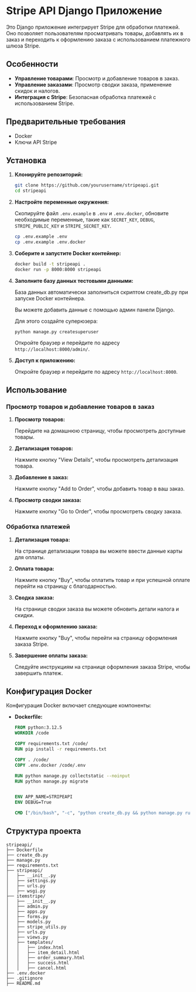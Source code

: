 # Stripe API Django Приложение

Это Django приложение интегрирует Stripe для обработки платежей. Оно позволяет пользователям просматривать товары, добавлять их в заказ и переходить к оформлению заказа с использованием платежного шлюза Stripe.

## Особенности

- **Управление товарами**: Просмотр и добавление товаров в заказ.
- **Управление заказами**: Просмотр сводки заказа, применение скидок и налогов.
- **Интеграция с Stripe**: Безопасная обработка платежей с использованием Stripe.

## Предварительные требования

- Docker
- Ключи API Stripe

## Установка

1. **Клонируйте репозиторий:**

    ```sh
    git clone https://github.com/yourusername/stripeapi.git
    cd stripeapi
    ```

2. **Настройте переменные окружения:**

    Скопируйте файл `.env.example` в `.env` и `.env.docker`, обновите необходимые переменные, такие как `SECRET_KEY`, `DEBUG`, `STRIPE_PUBLIC_KEY` и `STRIPE_SECRET_KEY`.

    ```sh
    cp .env.example .env
    cp .env.example .env.docker
    ```

3. **Соберите и запустите Docker контейнер:**

    ```sh
    docker build -t stripeapi .
    docker run -p 8000:8000 stripeapi
    ```

4. **Заполните базу данных тестовыми данными:**

    База данных автоматически заполниться скриптом create_db.py при запуске Docker контейнера.
    
    Вы можете добавить данные с помощью админ панели Django.

    Для этого создайте суперюзера:
    ```
    python manage.py createsuperuser
    ```
    Откройте браузер и перейдите по адресу `http://localhost:8000/admin/`.

5. **Доступ к приложению:**

    Откройте браузер и перейдите по адресу `http://localhost:8000`.

## Использование

### Просмотр товаров и добавление товаров в заказ

1. **Просмотр товаров:**

    Перейдите на домашнюю страницу, чтобы просмотреть доступные товары.

2. **Детализация товаров:**

    Нажмите кнопку "View Details", чтобы просмотреть детализация товара.

3. **Добавление в заказ:**

    Нажмите кнопку "Add to Order", чтобы добавить товар в ваш заказ.

4. **Просмотр сводки заказа:**

    Нажмите кнопку "Go to Order", чтобы просмотреть сводку заказа.

### Обработка платежей

1. **Детализация товара:**

    На странице детализации товара вы можете ввести данные карты для оплаты.

2. **Оплата товара:**

    Нажмите кнопку "Buy", чтобы оплатить товар и при успешной оплате перейти на страницу с благодарностью.

3. **Сводка заказа:**

    На странице сводки заказа вы можете обновить детали налога и скидки.

4. **Переход к оформлению заказа:**

    Нажмите кнопку "Buy", чтобы перейти на страницу оформления заказа Stripe.

5. **Завершение оплаты заказа:**

    Следуйте инструкциям на странице оформления заказа Stripe, чтобы завершить платеж.

## Конфигурация Docker

Конфигурация Docker включает следующие компоненты:

- **Dockerfile:**

    ```dockerfile
    FROM python:3.12.5
    WORKDIR /code

    COPY requirements.txt /code/
    RUN pip install -r requirements.txt

    COPY . /code/
    COPY .env.docker /code/.env

    RUN python manage.py collectstatic --noinput
    RUN python manage.py migrate


    ENV APP_NAME=STRIPEAPI
    ENV DEBUG=True

    CMD ["/bin/bash", "-c", "python create_db.py && python manage.py runserver 0.0.0.0:8000"]
    ```

## Структура проекта

```
stripeapi/
├── Dockerfile
├── create_db.py
├── manage.py
├── requirements.txt
├── stripeapi/
│   ├── __init__.py
│   ├── settings.py
│   ├── urls.py
│   ├── wsgi.py
├── itemstripe/
│   ├── __init__.py
│   ├── admin.py
│   ├── apps.py
│   ├── forms.py
│   ├── models.py
│   ├── stripe_utils.py
│   ├── urls.py
│   ├── views.py
│   ├── templates/
│   │   ├── index.html
│   │   ├── item_detail.html
│   │   ├── order_summary.html
│   │   ├── success.html
│   │   ├── cancel.html
├── .env.docker
├── .gitignore
├── README.md
```
